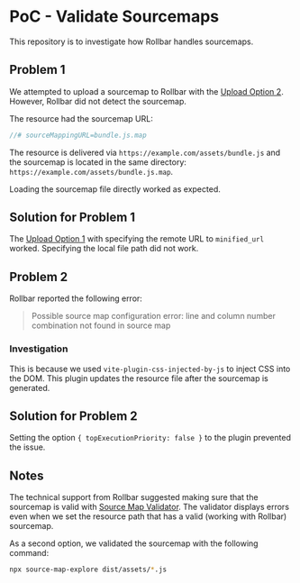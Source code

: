 # PoC - Validate Sourcemaps

This repository is to investigate how Rollbar handles sourcemaps.

## Problem 1

We attempted to upload a sourcemap to Rollbar with the [Upload Option 2](https://docs.rollbar.com/docs/source-maps#3-upload-your-source-map-files). However, Rollbar did not detect the sourcemap.

The resource had the sourcemap URL:

```js
//# sourceMappingURL=bundle.js.map
```

The resource is delivered via `https://example.com/assets/bundle.js` and the sourcemap is located in the same directory: `https://example.com/assets/bundle.js.map`.

Loading the sourcemap file directly worked as expected.

## Solution for Problem 1

The [Upload Option 1](https://docs.rollbar.com/docs/source-maps#3-upload-your-source-map-files) with specifying the remote URL to `minified_url` worked. Specifying the local file path did not work.

## Problem 2

Rollbar reported the following error:

> Possible source map configuration error: line and column number combination not found in source map

### Investigation

This is because we used `vite-plugin-css-injected-by-js` to inject CSS into the DOM. This plugin updates the resource file after the sourcemap is generated.

## Solution for Problem 2

Setting the option `{ topExecutionPriority: false }` to the plugin prevented the issue.

## Notes

The technical support from Rollbar suggested making sure that the sourcemap is valid with [Source Map Validator](https://sourcemaps.io/). The validator displays errors even when we set the resource path that has a valid (working with Rollbar) sourcemap.

As a second option, we validated the sourcemap with the following command:

```sh
npx source-map-explore dist/assets/*.js
```
